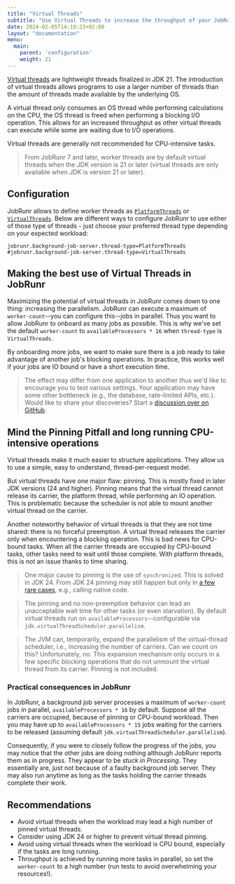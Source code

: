 ```yaml
---
title: "Virtual Threads"
subtitle: "Use Virtual Threads to increase the throughput of your JobRunr application."
date: 2024-02-05T14:19:23+02:00
layout: "documentation"
menu: 
  main: 
    parent: 'configuration'
    weight: 21
---
```


[Virtual threads](https://openjdk.org/jeps/444) are lightweight threads finalized in JDK 21. The introduction of virtual threads allows programs to use a larger number of threads than the amount of threads made available by the underlying OS.

A virtual thread only consumes an OS thread while performing calculations on the CPU, the OS thread is freed when performing a blocking I/O operation. This allows for an increased throughput as other virtual threads can execute while some are waiting due to I/O operations.

Virtual threads are generally not recommended for CPU-intensive tasks.

> From JobRunr 7 and later, worker threads are by default virtual threads when the JDK version is 21 or later (virtual threads are only available when JDK is version 21 or later).

## Configuration
JobRunr allows to define worker threads as [`PlatformThreads`](https://docs.oracle.com/en/java/javase/21/core/virtual-threads.html#GUID-2BCFC2DD-7D84-4B0C-9222-97F9C7C6C521) or [`VirtualThreads`](https://docs.oracle.com/en/java/javase/21/core/virtual-threads.html#GUID-15BDB995-028A-45A7-B6E2-9BA15C2E0501).
Below are different ways to configure JobRunr to use either of those type of threads - just choose your preferred thread type depending on your expected workload:

```
jobrunr.background-job-server.thread-type=PlatformThreads
#jobrunr.background-job-server.thread-type=VirtualThreads
```

## Making the best use of Virtual Threads in JobRunr

Maximizing the potential of virtual threads in JobRunr comes down to one thing: increasing the parallelism. JobRunr can execute a maximum of `worker-count`--you can configure this--jobs in parallel. Thus you want to allow JobRunr to onboard as many jobs as possible. This is why we've set the default `worker-count` to `availableProcessors * 16` when `thread-type` is `VirtualThreads`.

By onboarding more jobs, we want to make sure there is a job ready to take advantage of another job's blocking operations. In practice, this works well if your jobs are IO bound or have a short execution time.

> The effect may differ from one application to another thus we'd like to encourage you to test various settings. Your application may have some other bottleneck (e.g., the database, rate-limited APIs, etc.). Would like to share your discoveries? Start a [discussion over on GitHub](https://github.com/jobrunr/jobrunr/discussions).

## Mind the Pinning Pitfall and long running CPU-intensive operations

Virtual threads make it much easier to structure applications. They allow us to use a simple, easy to understand, thread-per-request model.

But virtual threads have one major flaw: pinning. This is mostly fixed in later JDK versions (24 and higher). Pinning means that the virtual thread cannot release its carrier, the platform thread, while performing an IO operation. This is problematic because the scheduler is not able to mount another virtual thread on the carrier.

Another noteworthy behavior of virtual threads is that they are not time shared: there is no forceful preemption. A virtual thread releases the carrier only when encountering a blocking operation. This is bad news for CPU-bound tasks. When all the carrier threads are occupied by CPU-bound tasks, other tasks need to wait until those complete. With platform threads, this is not an issue thanks to time sharing.

> One major cause to pinning is the use of `synchronized`. This is solved in JDK 24. From JDK 24 pinning may still happen but only in [a few rare cases](https://openjdk.org/jeps/491#Future-Work), e.g., calling native code.

> The pinning and no non-preemptive behavior can lead an unacceptable wait time for other tasks (or even starvation). By default virtual threads run on `availableProcessors`--configurable via `jdk.virtualThreadScheduler.parallelism`.

> The JVM can, temporarily, expand the parallelism of the virtual-thread scheduler, i.e., increasing the number of carriers. Can we count on this? Unfortunately, no. This expansion mechanism only occurs in a few specific blocking operations that do not unmount the virtual thread from its carrier. Pinning is not included.

### Practical consequences in JobRunr

In JobRunr, a background job server processes a maximum of `worker-count` jobs in parallel, `availableProcessors * 16` by default. Suppose all the carriers are occupied, because of pinning or CPU-bound workload. Then you may have up to `availableProcessors * 15` jobs waiting for the carriers to be released (assuming default `jdk.virtualThreadScheduler.parallelism`).

Consequently, if you were to closely follow the progress of the jobs, you may notice that the other jobs are doing nothing although JobRunr reports them as in progress. They appear to be _stuck in Processing_. They essentially are, just not because of a faulty background job server. They may also run anytime as long as the tasks holding the carrier threads complete their work.

## Recommendations

- Avoid virtual threads when the workload may lead a high number of pinned virtual threads.
- Consider using JDK 24 or higher to prevent virtual thread pinning.
- Avoid using virtual threads when the workload is CPU bound, especially if the tasks are long running.
- Throughput is achieved by running more tasks in parallel, so set the `worker-count` to a high number (run tests to avoid overwhelming your resources!).